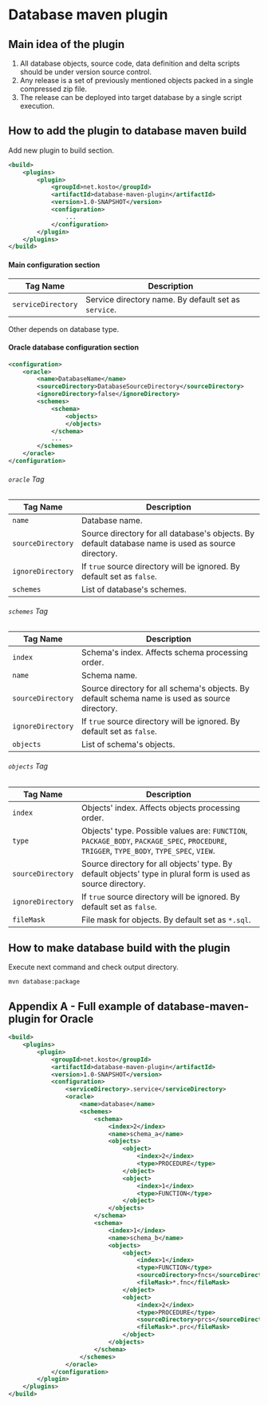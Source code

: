 # Database maven plugin

## Main idea of the plugin

1. All database objects, source code, data definition and delta scripts should be under version source control.
2. Any release is a set of previously mentioned objects packed in a single compressed zip file.
3. The release can be deployed into target database by a single script execution.

## How to add the plugin to database maven build

Add new plugin to build section.

```xml
<build>
    <plugins>
        <plugin>
            <groupId>net.kosto</groupId>
            <artifactId>database-maven-plugin</artifactId>
            <version>1.0-SNAPSHOT</version>
            <configuration>
                ...
            </configuration>
        </plugin>
    </plugins>
</build>
```

#### Main configuration section

| Tag Name           | Description |
| ------------------ | ----------- |
| `serviceDirectory` | Service directory name. By default set as `service`. |

Other depends on database type.

#### Oracle database configuration section

```xml
<configuration>
    <oracle>
        <name>DatabaseName</name>
        <sourceDirectory>DatabaseSourceDirectory</sourceDirectory>
        <ignoreDirectory>false</ignoreDirectory>
        <schemes>
            <schema>
                <objects>
                </objects>
            </schema>
            ...
        </schemes>
    </oracle>
</configuration>
```

###### `oracle` Tag

| Tag Name          | Description |
| ----------------- | ----------- |
| `name`            | Database name. |
| `sourceDirectory` | Source directory for all database's objects. By default database name is used as source directory. |
| `ignoreDirectory` | If `true` source directory will be ignored. By default set as `false`. |
| `schemes`         | List of database's schemes. |

###### `schemes` Tag

| Tag Name          | Description |
| ----------------- | ----------- |
| `index`           | Schema's index. Affects schema processing order. |
| `name`            | Schema name. |
| `sourceDirectory` | Source directory for all schema's objects. By default schema name is used as source directory. |
| `ignoreDirectory` | If `true` source directory will be ignored. By default set as `false`. |
| `objects`         | List of schema's objects. |

###### `objects` Tag

| Tag Name          | Description |
| ----------------- | ----------- |
| `index`           | Objects' index. Affects objects processing order. |
| `type`            | Objects' type. Possible values are: `FUNCTION`, `PACKAGE_BODY`, `PACKAGE_SPEC`, `PROCEDURE`, `TRIGGER`, `TYPE_BODY`, `TYPE_SPEC`, `VIEW`.  |
| `sourceDirectory` | Source directory for all objects' type. By default objects' type in plural form is used as source directory. |
| `ignoreDirectory` | If `true` source directory will be ignored. By default set as `false`. |
| `fileMask`        | File mask for objects. By default set as `*.sql`. |

## How to make database build with the plugin

Execute next command and check output directory.
```
mvn database:package
```

## Appendix A - Full example of database-maven-plugin for Oracle

```xml
<build>
    <plugins>
        <plugin>
            <groupId>net.kosto</groupId>
            <artifactId>database-maven-plugin</artifactId>
            <version>1.0-SNAPSHOT</version>
            <configuration>
                <serviceDirectory>.service</serviceDirectory>
                <oracle>
                    <name>database</name>
                    <schemes>
                        <schema>
                            <index>2</index>
                            <name>schema_a</name>
                            <objects>
                                <object>
                                    <index>2</index>
                                    <type>PROCEDURE</type>
                                </object>
                                <object>
                                    <index>1</index>
                                    <type>FUNCTION</type>
                                </object>
                            </objects>
                        </schema>
                        <schema>
                            <index>1</index>
                            <name>schema_b</name>
                            <objects>
                                <object>
                                    <index>1</index>
                                    <type>FUNCTION</type>
                                    <sourceDirectory>fncs</sourceDirectory>
                                    <fileMask>*.fnc</fileMask>
                                </object>
                                <object>
                                    <index>2</index>
                                    <type>PROCEDURE</type>
                                    <sourceDirectory>prcs</sourceDirectory>
                                    <fileMask>*.prc</fileMask>
                                </object>
                            </objects>
                        </schema>
                    </schemes>
                </oracle>
            </configuration>
        </plugin>
    </plugins>
</build>
```
